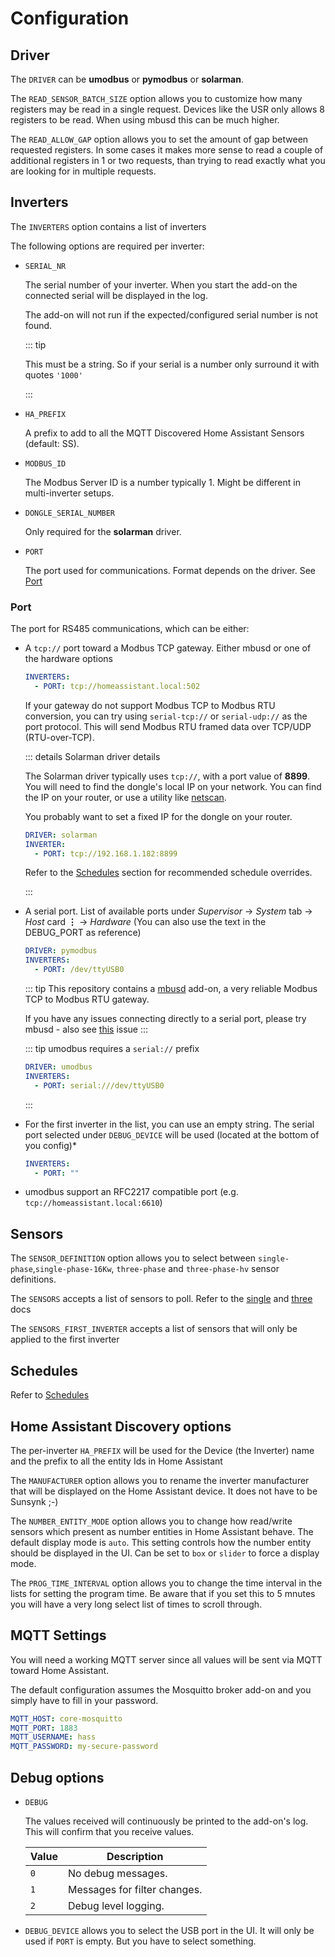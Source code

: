 # Configuration

## Driver

The `DRIVER` can be **umodbus** or **pymodbus** or **solarman**.

The `READ_SENSOR_BATCH_SIZE` option allows you to customize how many registers may be read in a single request. Devices like the USR only allows 8 registers to be read. When using mbusd this can be much higher.

The `READ_ALLOW_GAP` option allows you to set the amount of gap between requested registers. In some cases it makes more sense to read a couple of additional registers in 1 or two requests, than trying to read exactly what you are looking for in multiple requests.

## Inverters

The `INVERTERS` option contains a list of inverters

The following options are required per inverter:

- `SERIAL_NR`

  The serial number of your inverter. When you start the add-on the connected serial will be displayed in the log.

  The add-on will not run if the expected/configured serial number is not found.

  ::: tip

  This must be a string. So if your serial is a number only surround it with quotes `'1000'`

  :::

- `HA_PREFIX`

  A prefix to add to all the MQTT Discovered Home Assistant Sensors (default: SS).

- `MODBUS_ID`

  The Modbus Server ID is a number typically 1. Might be different in multi-inverter setups.

- `DONGLE_SERIAL_NUMBER`

  Only required for the **solarman** driver.

- `PORT`

  The port used for communications. Format depends on the driver. See [Port](#port)

### Port

The port for RS485 communications, which can be either:

- A `tcp://` port toward a Modbus TCP gateway. Either mbusd or one of the hardware options

  ```yaml
  INVERTERS:
    - PORT: tcp://homeassistant.local:502
  ```

  If your gateway do not support Modbus TCP to Modbus RTU conversion, you can try using `serial-tcp://` or `serial-udp://` as the port protocol. This will send Modbus RTU framed data over TCP/UDP (RTU-over-TCP).

  ::: details Solarman driver details

  The Solarman driver typically uses `tcp://`, with a port value of **8899**. You will need to find the dongle's local IP on your network. You can find the IP on your router, or use a utility like [netscan](https://www.portablefreeware.com/?id=730).

  You probably want to set a fixed IP for the dongle on your router.

  ```yaml
  DRIVER: solarman
  INVERTER:
    - PORT: tcp://192.168.1.182:8899
  ```

  Refer to the [Schedules](./schedules) section for recommended schedule overrides.

  :::

- A serial port. List of available ports under _Supervisor_ -> _System_ tab -> _Host_ card **&vellip;** -> _Hardware_ (You can also use the text in the DEBUG_PORT as reference)

  ```yaml
  DRIVER: pymodbus
  INVERTERS:
    - PORT: /dev/ttyUSB0
  ```

  ::: tip
  This repository contains a [mbusd](../guide/mbusd) add-on, a very reliable Modbus TCP to Modbus RTU gateway.

  If you have any issues connecting directly to a serial port, please try mbusd - also see [this](https://github.com/kellerza/sunsynk/issues/131) issue
  :::

  ::: tip
  umodbus requires a `serial://` prefix

  ```yaml
  DRIVER: umodbus
  INVERTERS:
    - PORT: serial:///dev/ttyUSB0
  ```

  :::

- For the first inverter in the list, you can use an empty string. The serial port selected under `DEBUG_DEVICE` will be used (located at the bottom of you config)*

  ```yaml
  INVERTERS:
    - PORT: ""
  ```

- umodbus support an RFC2217 compatible port (e.g. `tcp://homeassistant.local:6610`)

## Sensors

The `SENSOR_DEFINITION` option allows you to select between `single-phase`,`single-phase-16Kw`, `three-phase` and `three-phase-hv` sensor definitions.

The `SENSORS` accepts a list of sensors to poll. Refer to the [single](./definitions) and [three](./definitions3ph) docs

The `SENSORS_FIRST_INVERTER` accepts a list of sensors that will only be applied to the first inverter

## Schedules

Refer to [Schedules](./schedules)

## Home Assistant Discovery options

The per-inverter `HA_PREFIX` will be used for the Device (the Inverter) name and the prefix to all the entity Ids in Home Assistant

The `MANUFACTURER` option allows you to rename the inverter manufacturer that will be displayed on the Home Assistant device. It does not have to be Sunsynk ;-)

The `NUMBER_ENTITY_MODE` option allows you to change how read/write sensors which present as number entities in Home Assistant behave.
The default display mode is `auto`. This setting controls how the number entity should be displayed in the UI. Can be set to `box` or `slider` to force a display mode.

The `PROG_TIME_INTERVAL` option allows you to change the time interval in the lists for setting the program time.
Be aware that if you set this to 5 mnutes you will have a very long select list of times to scroll through.

## MQTT Settings

You will need a working MQTT server since all values will be sent via MQTT toward Home
Assistant.

The default configuration assumes the Mosquitto broker add-on and you simply have to
fill in your password.

```yaml
MQTT_HOST: core-mosquitto
MQTT_PORT: 1883
MQTT_USERNAME: hass
MQTT_PASSWORD: my-secure-password
```

## Debug options

- `DEBUG`

  The values received will continuously be printed to the add-on's log. This will confirm
  that you receive values.

  | Value | Description                  |
  | ----- | ---------------------------- |
  | `0`   | No debug messages.           |
  | `1`   | Messages for filter changes. |
  | `2`   | Debug level logging.         |

- `DEBUG_DEVICE` allows you to select the USB port in the UI. It will only be used if `PORT` is empty. But you have to select something.
